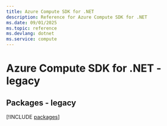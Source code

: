 ```yaml
---
title: Azure Compute SDK for .NET
description: Reference for Azure Compute SDK for .NET
ms.date: 09/01/2025
ms.topic: reference
ms.devlang: dotnet
ms.service: compute
---
```

# Azure Compute SDK for .NET - legacy
## Packages - legacy
[!INCLUDE [packages](compute-index.md)]